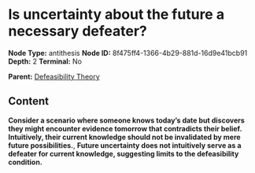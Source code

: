 # Is uncertainty about the future a necessary defeater?

**Node Type:** antithesis
**Node ID:** 8f475ff4-1366-4b29-881d-16d9e41bcb91
**Depth:** 2
**Terminal:** No

**Parent:** [Defeasibility Theory](defeasibility-theory.md)

## Content

**Consider a scenario where someone knows today’s date but discovers they might encounter evidence tomorrow that contradicts their belief. Intuitively, their current knowledge should not be invalidated by mere future possibilities.**, **Future uncertainty does not intuitively serve as a defeater for current knowledge, suggesting limits to the defeasibility condition.**
